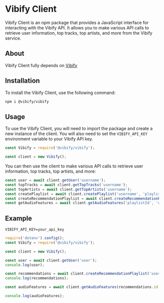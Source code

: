 # Vibify Client

Vibify Client is an npm package that provides a JavaScript interface for interacting with the Vibify API. It allows you to make various API calls to retrieve user information, top tracks, top artists, and more from the Vibify service.

## About

Vibify Client fully depends on [Vibify]("https://github.com/justin0122/vibify")


## Installation

To install the Vibify Client, use the following command:

```bash
npm i @vibify/vibify
```

## Usage

To use the Vibify Client, you will need to import the package and create a new instance of the client. You will also need to set the `VIBIFY_API_KEY` environment variable to your Vibify API key.

```javascript
const Vibify = require('@vibify/vibify');

const client = new Vibify();
```

You can then use the client to make various API calls to retrieve user information, top tracks, top artists, and more:

```javascript
const user = await client.getUser('username');
const topTracks = await client.getTopTracks('username');
const topArtists = await client.getTopArtists('username');
const createPlaylist = await client.createPlaylist('username', 'playlistName', "month", "year");
const createRecommendationPlaylist = await client.createRecommendationPlaylist('username', 'genre', 'recentlyPlayed', 'mostPlayed', 'likedSongs', 'currentlyPlaying');
const getAudioFeatures = await client.getAudioFeatures('playlistId', 'userId');
```

## Example

```env
VIBIFY_API_KEY=your_api_key
```

```javascript
require('dotenv').config();
const Vibify = require('@vibify/vibify');

const client = new Vibify();

const user = await client.getUser('user');
console.log(user);

const recommendations = await client.createRecommendationPlaylist('user', 'pop', 'true', 'true', 'true', 'true');
console.log(recommendations);

const audioFeatures = await client.getAudioFeatures(recommendations.id, 'user');

console.log(audioFeatures);

```